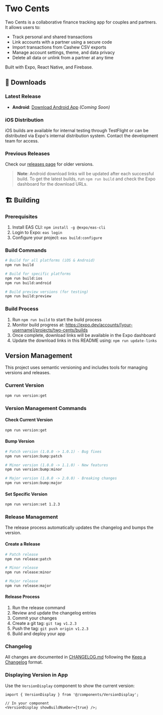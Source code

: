 # Two Cents

Two Cents is a collaborative finance tracking app for couples and partners. It allows users to:

- Track personal and shared transactions
- Link accounts with a partner using a secure code
- Import transactions from Cashew CSV exports
- Manage account settings, theme, and data privacy
- Delete all data or unlink from a partner at any time

Built with Expo, React Native, and Firebase.

## 📱 Downloads

### Latest Release

- **Android**: [Download Android App](https://expo.dev/artifacts/eas/[BUILD_ID].apk) _(Coming Soon)_

### iOS Distribution

iOS builds are available for internal testing through TestFlight or can be distributed via Expo's internal distribution system. Contact the development team for access.

### Previous Releases

Check our [releases page](https://github.com/[your-username]/two-cents/releases) for older versions.

> **Note**: Android download links will be updated after each successful build. To get the latest builds, run `npm run build` and check the Expo dashboard for the download URLs.

## 🏗️ Building

### Prerequisites

1. Install EAS CLI: `npm install -g @expo/eas-cli`
2. Login to Expo: `eas login`
3. Configure your project: `eas build:configure`

### Build Commands

```bash
# Build for all platforms (iOS & Android)
npm run build

# Build for specific platforms
npm run build:ios
npm run build:android

# Build preview versions (for testing)
npm run build:preview
```

### Build Process

1. Run `npm run build` to start the build process
2. Monitor build progress at: https://expo.dev/accounts/[your-username]/projects/two-cents/builds
3. Once complete, download links will be available in the Expo dashboard
4. Update the download links in this README using: `npm run update-links`

## Version Management

This project uses semantic versioning and includes tools for managing versions and releases.

### Current Version

```bash
npm run version:get
```

### Version Management Commands

#### Check Current Version

```bash
npm run version:get
```

#### Bump Version

```bash
# Patch version (1.0.0 -> 1.0.1) - Bug fixes
npm run version:bump:patch

# Minor version (1.0.0 -> 1.1.0) - New features
npm run version:bump:minor

# Major version (1.0.0 -> 2.0.0) - Breaking changes
npm run version:bump:major
```

#### Set Specific Version

```bash
npm run version:set 1.2.3
```

### Release Management

The release process automatically updates the changelog and bumps the version.

#### Create a Release

```bash
# Patch release
npm run release:patch

# Minor release
npm run release:minor

# Major release
npm run release:major
```

#### Release Process

1. Run the release command
2. Review and update the changelog entries
3. Commit your changes
4. Create a git tag: `git tag v1.2.3`
5. Push the tag: `git push origin v1.2.3`
6. Build and deploy your app

### Changelog

All changes are documented in [CHANGELOG.md](./CHANGELOG.md) following the [Keep a Changelog](https://keepachangelog.com/) format.

### Displaying Version in App

Use the `VersionDisplay` component to show the current version:

```tsx
import { VersionDisplay } from '@/components/VersionDisplay';

// In your component
<VersionDisplay showBuildNumber={true} />;
```
